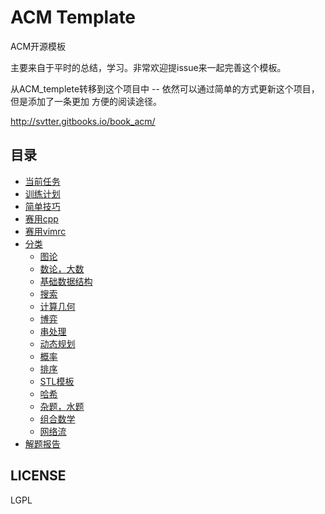 ACM Template
===

ACM开源模板

主要来自于平时的总结，学习。非常欢迎提issue来一起完善这个模板。

从ACM_templete转移到这个项目中 -- 依然可以通过简单的方式更新这个项目，但是添加了一条更加
方便的阅读途径。

http://svtter.gitbooks.io/book_acm/

目录
---

* [当前任务](task.md)
* [训练计划](ACM_planlist/ACM训练计划.md)
* [简单技巧](skill.md)
* [赛用cpp](init.cpp)
* [赛用vimrc](https://github.com/ytuacmer/ACM-vimrc)
* [分类](classification/README)
    * [图论](classification/图论/README.md)
    * [数论，大数](classification/数论/README.md)
    * [基础数据结构](classification/基础数据结构/README.md)
    * [搜索](classification/搜索/README.md)
    * [计算几何](classification/计算几何/README.md)
    * [博弈](classification/博弈/README.md)
    * [串处理](classification/串处理/README.md)
    * [动态规划](classification/动态规划/README.md)
    * [概率](classification/概率/README.md)
    * [排序](classification/排序/README.md)
    * [STL模板](classification/STL模板/README.md)
    * [哈希](classification/哈希/README.md)
    * [杂题，水题](classification/杂题，水题/README.md)
    * [组合数学](classification/组合数学/README.md)
    * [网络流](classification/网络流/README.md)
* [解题报告](Exam/README.md)

LICENSE 
---

LGPL
